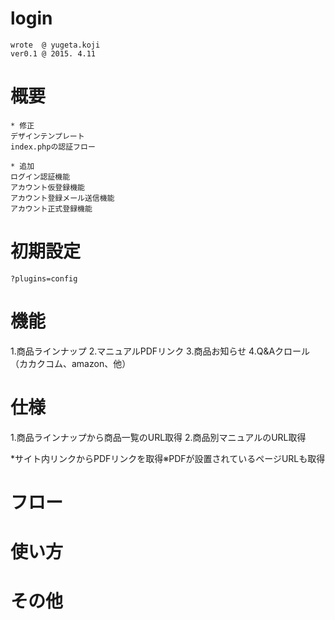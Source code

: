 # login
    wrote  @ yugeta.koji
    ver0.1 @ 2015. 4.11


# 概要
    * 修正
    デザインテンプレート
    index.phpの認証フロー

    * 追加
    ログイン認証機能
    アカウント仮登録機能
    アカウント登録メール送信機能
    アカウント正式登録機能

# 初期設定
    ?plugins=config

# 機能

1.商品ラインナップ
2.マニュアルPDFリンク
3.商品お知らせ
4.Q&Aクロール（カカクコム、amazon、他）

# 仕様

1.商品ラインナップから商品一覧のURL取得
2.商品別マニュアルのURL取得

*サイト内リンクからPDFリンクを取得※PDFが設置されているページURLも取得


# フロー


# 使い方


# その他
